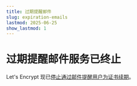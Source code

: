 ```yaml
---
title: 过期提醒邮件
slug: expiration-emails
lastmod: 2025-06-25
show_lastmod: 1
---
```


# 过期提醒邮件服务已终止

Let's Encrypt 现已[停止通过邮件提醒用户为证书续期](/2025/01/22/ending-expiration-emails/)。
